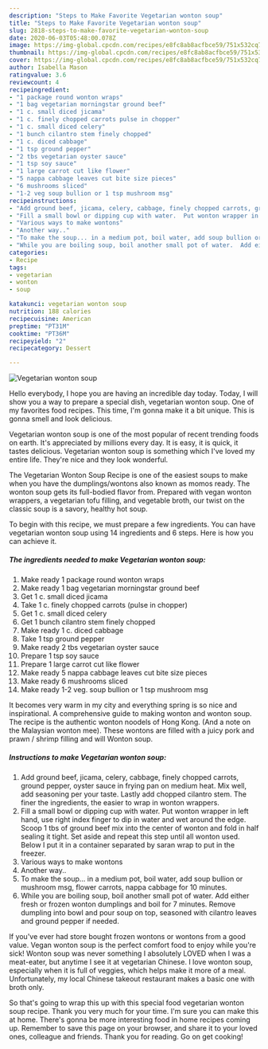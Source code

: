 ```yaml
---
description: "Steps to Make Favorite Vegetarian wonton soup"
title: "Steps to Make Favorite Vegetarian wonton soup"
slug: 2818-steps-to-make-favorite-vegetarian-wonton-soup
date: 2020-06-03T05:48:00.078Z
image: https://img-global.cpcdn.com/recipes/e8fc8ab8acfbce59/751x532cq70/vegetarian-wonton-soup-recipe-main-photo.jpg
thumbnail: https://img-global.cpcdn.com/recipes/e8fc8ab8acfbce59/751x532cq70/vegetarian-wonton-soup-recipe-main-photo.jpg
cover: https://img-global.cpcdn.com/recipes/e8fc8ab8acfbce59/751x532cq70/vegetarian-wonton-soup-recipe-main-photo.jpg
author: Isabella Mason
ratingvalue: 3.6
reviewcount: 4
recipeingredient:
- "1 package round wonton wraps"
- "1 bag vegetarian morningstar ground beef"
- "1 c. small diced jicama"
- "1 c. finely chopped carrots pulse in chopper"
- "1 c. small diced celery"
- "1 bunch cilantro stem finely chopped"
- "1 c. diced cabbage"
- "1 tsp ground pepper"
- "2 tbs vegetarian oyster sauce"
- "1 tsp soy sauce"
- "1 large carrot cut like flower"
- "5 nappa cabbage leaves cut bite size pieces"
- "6 mushrooms sliced"
- "1-2 veg soup bullion or 1 tsp mushroom msg"
recipeinstructions:
- "Add ground beef, jicama, celery, cabbage, finely chopped carrots, ground pepper, oyster sauce in frying pan on medium heat. Mix well,  add seasoning per your taste. Lastly add chopped cilantro stem. The finer the ingredients,  the easier to wrap in wonton wrappers."
- "Fill a small bowl or dipping cup with water.  Put wonton wrapper in left hand, use right index finger to dip in water and wet around the edge. Scoop 1 tbs of ground beef mix into the center of wonton and fold in half sealing it tight. Set aside and repeat this step until all wonton used. Below I put it in a container separated by saran wrap to put in the freezer."
- "Various ways to make wontons"
- "Another way.."
- "To make the soup... in a medium pot, boil water, add soup bullion or mushroom msg, flower carrots, nappa cabbage for 10 minutes."
- "While you are boiling soup, boil another small pot of water.  Add either fresh or frozen wonton dumplings and boil for 7 minutes. Remove dumpling into bowl and pour soup on top, seasoned with cilantro leaves and ground pepper if needed."
categories:
- Recipe
tags:
- vegetarian
- wonton
- soup

katakunci: vegetarian wonton soup 
nutrition: 188 calories
recipecuisine: American
preptime: "PT31M"
cooktime: "PT36M"
recipeyield: "2"
recipecategory: Dessert

---
```



![Vegetarian wonton soup](https://img-global.cpcdn.com/recipes/e8fc8ab8acfbce59/751x532cq70/vegetarian-wonton-soup-recipe-main-photo.jpg)

Hello everybody, I hope you are having an incredible day today. Today, I will show you a way to prepare a special dish, vegetarian wonton soup. One of my favorites food recipes. This time, I'm gonna make it a bit unique. This is gonna smell and look delicious.

Vegetarian wonton soup is one of the most popular of recent trending foods on earth. It's appreciated by millions every day. It is easy, it is quick, it tastes delicious. Vegetarian wonton soup is something which I've loved my entire life. They're nice and they look wonderful.

The Vegetarian Wonton Soup Recipe is one of the easiest soups to make when you have the dumplings/wontons also known as momos ready. The wonton soup gets its full-bodied flavor from. Prepared with vegan wonton wrappers, a vegetarian tofu filling, and vegetable broth, our twist on the classic soup is a savory, healthy hot soup.


To begin with this recipe, we must prepare a few ingredients. You can have vegetarian wonton soup using 14 ingredients and 6 steps. Here is how you can achieve it.

<!--inarticleads1-->

##### The ingredients needed to make Vegetarian wonton soup:

1. Make ready 1 package round wonton wraps
1. Make ready 1 bag vegetarian morningstar ground beef
1. Get 1 c. small diced jicama
1. Take 1 c. finely chopped carrots (pulse in chopper)
1. Get 1 c. small diced celery
1. Get 1 bunch cilantro stem finely chopped
1. Make ready 1 c. diced cabbage
1. Take 1 tsp ground pepper
1. Make ready 2 tbs vegetarian oyster sauce
1. Prepare 1 tsp soy sauce
1. Prepare 1 large carrot cut like flower
1. Make ready 5 nappa cabbage leaves cut bite size pieces
1. Make ready 6 mushrooms sliced
1. Make ready 1-2 veg. soup bullion or 1 tsp mushroom msg


It becomes very warm in my city and everything spring is so nice and inspirational. A comprehensive guide to making wonton and wonton soup. The recipe is the authentic wonton noodels of Hong Kong. (And a note on the Malaysian wonton mee). These wontons are filled with a juicy pork and prawn / shrimp filling and will Wonton soup. 

<!--inarticleads2-->

##### Instructions to make Vegetarian wonton soup:

1. Add ground beef, jicama, celery, cabbage, finely chopped carrots, ground pepper, oyster sauce in frying pan on medium heat. Mix well,  add seasoning per your taste. Lastly add chopped cilantro stem. The finer the ingredients,  the easier to wrap in wonton wrappers.
1. Fill a small bowl or dipping cup with water.  Put wonton wrapper in left hand, use right index finger to dip in water and wet around the edge. Scoop 1 tbs of ground beef mix into the center of wonton and fold in half sealing it tight. Set aside and repeat this step until all wonton used. Below I put it in a container separated by saran wrap to put in the freezer.
1. Various ways to make wontons
1. Another way..
1. To make the soup... in a medium pot, boil water, add soup bullion or mushroom msg, flower carrots, nappa cabbage for 10 minutes.
1. While you are boiling soup, boil another small pot of water.  Add either fresh or frozen wonton dumplings and boil for 7 minutes. Remove dumpling into bowl and pour soup on top, seasoned with cilantro leaves and ground pepper if needed.


If you&#39;ve ever had store bought frozen wontons or wontons from a good value. Vegan wonton soup is the perfect comfort food to enjoy while you&#39;re sick! Wonton soup was never something I absolutely LOVED when I was a meat-eater, but anytime I see it at vegetarian Chinese. I love wonton soup, especially when it is full of veggies, which helps make it more of a meal. Unfortunately, my local Chinese takeout restaurant makes a basic one with broth only. 

So that's going to wrap this up with this special food vegetarian wonton soup recipe. Thank you very much for your time. I'm sure you can make this at home. There's gonna be more interesting food in home recipes coming up. Remember to save this page on your browser, and share it to your loved ones, colleague and friends. Thank you for reading. Go on get cooking!
